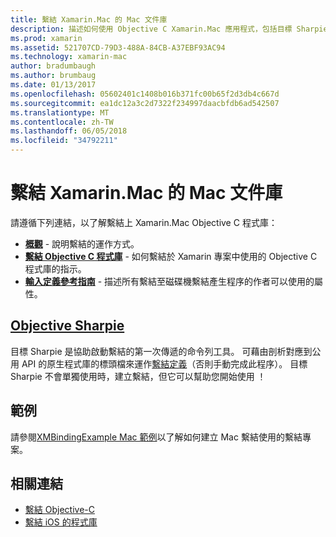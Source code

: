 ```yaml
---
title: 繫結 Xamarin.Mac 的 Mac 文件庫
description: 描述如何使用 Objective C Xamarin.Mac 應用程式，包括目標 Sharpie 和範例程式碼中的繫結的指南的這個文件連結。
ms.prod: xamarin
ms.assetid: 521707CD-79D3-488A-84CB-A37EBF93AC94
ms.technology: xamarin-mac
author: bradumbaugh
ms.author: brumbaug
ms.date: 01/13/2017
ms.openlocfilehash: 05602401c1408b016b371fc00b65f2d3db4c667d
ms.sourcegitcommit: ea1dc12a3c2d7322f234997daacbfdb6ad542507
ms.translationtype: MT
ms.contentlocale: zh-TW
ms.lasthandoff: 06/05/2018
ms.locfileid: "34792211"
---
```

# <a name="binding-mac-libraries-for-xamarinmac"></a>繫結 Xamarin.Mac 的 Mac 文件庫

請遵循下列連結，以了解繫結上 Xamarin.Mac Objective C 程式庫：

- [**概觀**](~/cross-platform/macios/binding/overview.md) -
  說明繫結的運作方式。
- [**繫結 Objective C 程式庫**](~/cross-platform/macios/binding/objective-c-libraries.md) -
  如何繫結於 Xamarin 專案中使用的 Objective C 程式庫的指示。
- [**輸入定義參考指南**](~/cross-platform/macios/binding/binding-types-reference.md) -
  描述所有繫結至磁碟機繫結產生程序的作者可以使用的屬性。

## <a name="objective-sharpiecross-platformmaciosbindingobjective-sharpieindexmd"></a>[Objective Sharpie](~/cross-platform/macios/binding/objective-sharpie/index.md)

目標 Sharpie 是協助啟動繫結的第一次傳遞的命令列工具。
可藉由剖析對應到公用 API 的原生程式庫的標頭檔來運作[繫結定義](~/cross-platform/macios/binding/binding-types-reference.md)（否則手動完成此程序）。 目標 Sharpie 不會單獨使用時，建立繫結，但它可以幫助您開始使用 ！

## <a name="examples"></a>範例

請參閱[XMBindingExample Mac 範例](https://github.com/xamarin/mac-samples/tree/master/XMBindingExample)以了解如何建立 Mac 繫結使用的繫結專案。

## <a name="related-links"></a>相關連結

- [繫結 Objective-C](~/cross-platform/macios/binding/index.md)
- [繫結 iOS 的程式庫](~/ios/platform/binding-objective-c/index.md)
